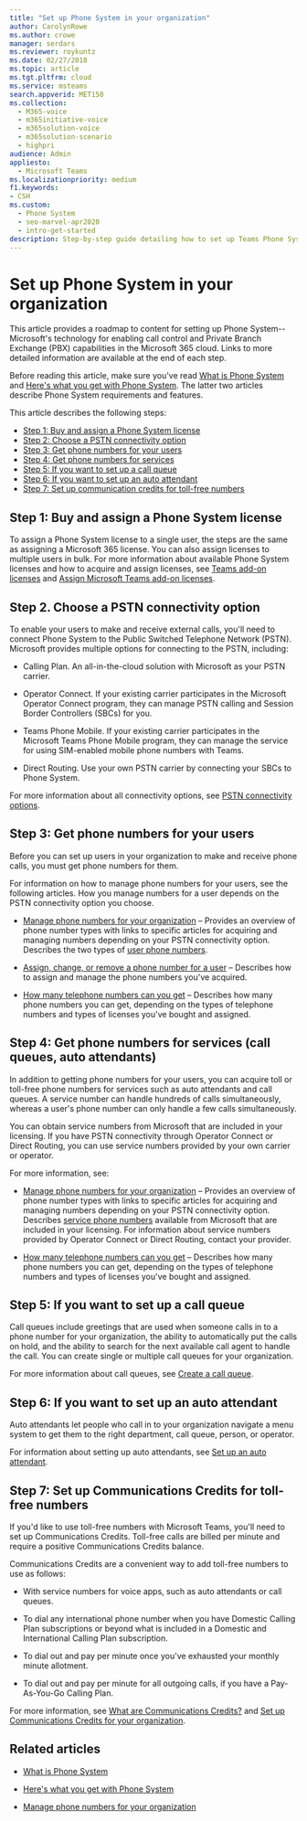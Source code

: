 ```yaml
---
title: "Set up Phone System in your organization"
author: CarolynRowe
ms.author: crowe
manager: serdars
ms.reviewer: roykuntz
ms.date: 02/27/2018
ms.topic: article
ms.tgt.pltfrm: cloud
ms.service: msteams
search.appverid: MET150
ms.collection:
  - M365-voice
  - m365initiative-voice
  - m365solution-voice
  - m365solution-scenario
  - highpri
audience: Admin
appliesto:
  - Microsoft Teams
ms.localizationpriority: medium
f1.keywords:
- CSH
ms.custom:
  - Phone System
  - seo-marvel-apr2020
  - intro-get-started
description: Step-by-step guide detailing how to set up Teams Phone System for your organization in Microsoft 365.
---
```


# Set up Phone System in your organization

This article provides a roadmap to content for setting up Phone System--Microsoft's technology for enabling call control and Private Branch Exchange (PBX) capabilities in the Microsoft 365 cloud. Links to more detailed information are available at the end of each step.

Before reading this article, make sure you've read [What is Phone System](what-is-phone-system-in-office-365.md) and [Here's what you get with Phone System](here-s-what-you-get-with-phone-system.md). The latter two articles describe Phone System requirements and features.

This article describes the following steps:

- [Step 1: Buy and assign a Phone System license](#step-1-buy-and-assign-a-phone-system-license)
- [Step 2: Choose a PSTN connectivity option](#step-2-choose-a-pstn-connectivity-option)
- [Step 3: Get phone numbers for your users](#step-3-get-phone-numbers-for-your-users)
- [Step 4: Get phone numbers for services](#step-4-get-phone-numbers-for-services-call-queues-auto-attendants)
- [Step 5: If you want to set up a call queue](#step-5-if-you-want-to-set-up-a-call-queue)
- [Step 6: If you want to set up an auto attendant](#step-6-if-you-want-to-set-up-an-auto-attendant)
- [Step 7: Set up communication credits for toll-free numbers](#step-7-set-up-communications-credits-for-toll-free-numbers)

## Step 1: Buy and assign a Phone System license

To assign a Phone System license to a single user, the steps are the same as assigning a Microsoft 365 license. You can also assign licenses to multiple users in bulk. For more information about available Phone System licenses and how to acquire and assign licenses, see [Teams add-on licenses](/microsoftteams//teams-add-on-licensing/microsoft-teams-add-on-licensing) and [Assign Microsoft Teams add-on licenses](/microsoftteams/teams-add-on-licensing/assign-teams-add-on-licenses).

## Step 2. Choose a PSTN connectivity option

To enable your users to make and receive external calls, you'll need to connect Phone System to the Public Switched Telephone Network (PSTN). Microsoft provides multiple options for connecting to the PSTN, including:

- Calling Plan. An all-in-the-cloud solution with Microsoft as your PSTN carrier.

- Operator Connect. If your existing carrier participates in the Microsoft Operator Connect program, they can manage PSTN calling and Session Border Controllers (SBCs) for you.

- Teams Phone Mobile. If your existing carrier participates in the Microsoft Teams Phone Mobile program, they can manage the service for using SIM-enabled mobile phone numbers with Teams.

- Direct Routing. Use your own PSTN carrier by connecting your SBCs to Phone System.

For more information about all connectivity options, see [PSTN connectivity options](pstn-connectivity.md).

## Step 3: Get phone numbers for your users

Before you can set up users in your organization to make and receive phone calls, you must get phone numbers for them.

For information on how to manage phone numbers for your users, see the following articles. How you manage numbers for a user depends on the PSTN connectivity option you choose.

- [Manage phone numbers for your organization](manage-phone-numbers-landing-page.md) – Provides an overview of phone number types with links to specific articles for acquiring and managing numbers depending on your PSTN connectivity option.
Describes the two types of [user phone numbers](manage-phone-numbers-landing-page.md#user-telephone-numbers).

- [Assign, change, or remove a phone number for a user](assign-change-or-remove-a-phone-number-for-a-user.md) – Describes how to assign and manage the phone numbers you've acquired.

- [How many telephone numbers can you get](how-many-phone-numbers-can-you-get.md) – Describes how many phone numbers you can get, depending on the types of telephone numbers and types of licenses you've bought and assigned.

## Step 4: Get phone numbers for services (call queues, auto attendants)

In addition to getting phone numbers for your users, you can acquire toll or toll-free phone numbers for services such as auto attendants and call queues. A service number can handle hundreds of calls simultaneously, whereas a user's phone number can only handle a few calls simultaneously.

You can obtain service numbers from Microsoft that are included in your licensing. If you have PSTN connectivity through Operator Connect or Direct Routing, you can use service numbers provided by your own carrier or operator.

For more information, see:

- [Manage phone numbers for your organization](manage-phone-numbers-landing-page.md) – Provides an overview of phone number types with links to specific articles for acquiring and managing numbers depending on your PSTN connectivity option.
Describes [service phone numbers](manage-phone-numbers-landing-page.md#service-telephone-numbers) available from Microsoft that are included in your licensing. For information about service numbers provided by Operator Connect or Direct Routing, contact your provider.

- [How many telephone numbers can you get](how-many-phone-numbers-can-you-get.md) – Describes how many phone numbers you can get, depending on the types of telephone numbers and types of licenses you've bought and assigned.

## Step 5: If you want to set up a call queue

Call queues include greetings that are used when someone calls in to a phone number for your organization, the ability to automatically put the calls on hold, and the ability to search for the next available call agent to handle the call. You can create single or multiple call queues for your organization.

For more information about call queues, see [Create a call queue](create-a-phone-system-call-queue.md).

## Step 6: If you want to set up an auto attendant

Auto attendants let people who call in to your organization navigate a menu system to get them to the right department, call queue, person, or operator.

For information about setting up auto attendants, see [Set up an auto attendant](create-a-phone-system-auto-attendant.md).

## Step 7: Set up Communications Credits for toll-free numbers

If you'd like to use toll-free numbers with Microsoft Teams, you'll need to set up Communications Credits. Toll-free calls are billed per minute and require a positive Communications Credits balance.

Communications Credits are a convenient way to add toll-free numbers to use as follows:

- With service numbers for voice apps, such as auto attendants or call queues.

- To dial any international phone number when you have Domestic Calling Plan subscriptions or beyond what is included in a Domestic and International Calling Plan subscription.

- To dial out and pay per minute once you've exhausted your monthly minute allotment.

- To dial out and pay per minute for all outgoing calls, if you have a Pay-As-You-Go Calling Plan.

For more information, see [What are Communications Credits?](what-are-communications-credits.md) and [Set up Communications Credits for your organization](set-up-communications-credits-for-your-organization.md).

## Related articles

- [What is Phone System](what-is-phone-system-in-office-365.md)

- [Here's what you get with Phone System](here-s-what-you-get-with-phone-system.md)

- [Manage phone numbers for your organization](manage-phone-numbers-landing-page.md)
